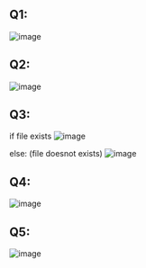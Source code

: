 ## Q1:
![image](https://github.com/user-attachments/assets/4a5b2103-57d6-4505-93d1-c72e8cd23c00)

## Q2:
![image](https://github.com/user-attachments/assets/d7993d21-88a0-4dff-9ee6-e076b24e7aea)

## Q3:
if file exists
![image](https://github.com/user-attachments/assets/6d97485c-7301-49b9-b358-133f0f7936c2)

else: (file doesnot exists)
![image](https://github.com/user-attachments/assets/4317334a-c2f9-4d1e-b8e1-cb82d6bf8fd5)

## Q4:
![image](https://github.com/user-attachments/assets/a9b9302d-2a5f-4e28-bf1a-434f80bf721f)

## Q5:
![image](https://github.com/user-attachments/assets/2c594195-bdea-46be-a8d3-6f056d0a9826)
